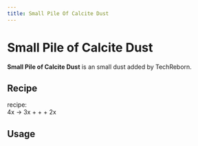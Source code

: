 ```yaml
---
title: Small Pile Of Calcite Dust
---
```


<ItemImage file="small_pile_of_calcite_dust" alt="Small Pile Of Calcite Dust" size="200" />

# Small Pile of Calcite Dust

**Small Pile of Calcite Dust** is an small dust added by TechReborn.

## Recipe

<CraftingTable recipe="input air air air input air techreborn:calcite_dust air input air air air output techreborn:small_pile_of_calcite_dust,4"/>


<McItem slug="techreborn:industrial_centrifuge" inline={true}/> recipe:  
4x <McItem slug="minecraft:lapis_lazuli" inline={true}/> → 3x <McItem slug="techreborn:lazurite_dust" inline={true}/> + <McItem slug="techreborn:small_pile_of_pyrite_dust" inline={true}/> + <McItem slug="techreborn:small_pile_of_calcite_dust" inline={true}/> + 2x <McItem slug="techreborn:small_pile_of_sodalite_dust" inline={true}/>

## Usage

<CraftingTable recipe="input techreborn:small_pile_of_calcite_dust techreborn:small_pile_of_calcite_dust air input techreborn:small_pile_of_calcite_dust techreborn:small_pile_of_calcite_dust air input air air air output techreborn:calcite_dust"/>